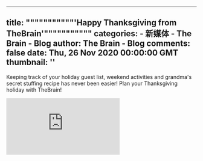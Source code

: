 
---
title: """""""""""'Happy Thanksgiving from TheBrain'"""""""""""
categories: 
    - 新媒体
    - The Brain - Blog
author: The Brain - Blog
comments: false
date: Thu, 26 Nov 2020 00:00:00 GMT
thumbnail: ''
---

<div>   
<div class="center">
        <p>Keeping track of your holiday guest list, weekend activities and grandma's secret stuffing recipe has never been easier!  Plan your Thanksgiving holiday with TheBrain!</p>
      </div>
      <iframe class="blogVideo" src="https://www.youtube.com/embed/44kgE2ekcDw?rel=0&showinfo=0&autoplay=0" frameborder="0" allowfullscreen></iframe>
    
    
</div>
            